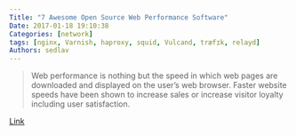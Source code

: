 ```yaml
---
Title: "7 Awesome Open Source Web Performance Software"
Date: 2017-01-18 19:10:38
Categories: [network]
tags: [nginx, Varnish, haproxy, squid, Vulcand, træfɪk, relayd]
Authors: sedlav
---
```


> Web performance is nothing but the speed in which web pages are downloaded and displayed on the user’s web browser. Faster website speeds have been shown to increase sales or increase visitor loyalty including user satisfaction.

[Link](https://www.cyberciti.biz/open-source/http-web-performance-proxy-load-balancer-accelerator-software/)
